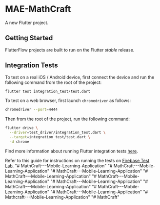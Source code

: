 # MAE-MathCraft

A new Flutter project.

## Getting Started

FlutterFlow projects are built to run on the Flutter _stable_ release.

## Integration Tests

To test on a real iOS / Android device, first connect the device and run the following command from the root of the project:

```bash
flutter test integration_test/test.dart
```

To test on a web browser, first launch `chromedriver` as follows:
```bash
chromedriver --port=4444
```

Then from the root of the project, run the following command:
```bash
flutter drive \
  --driver=test_driver/integration_test.dart \
  --target=integration_test/test.dart \
  -d chrome
```

Find more information about running Flutter integration tests [here](https://docs.flutter.dev/cookbook/testing/integration/introduction#5-run-the-integration-test).

Refer to this guide for instructions on running the tests on [Firebase Test Lab](https://github.com/flutter/flutter/tree/main/packages/integration_test#firebase-test-lab).
"# MathCraft---Mobile-Learning-Application" 
"# MathCraft---Mobile-Learning-Application" 
"# MathCraft---Mobile-Learning-Application" 
"# MathCraft---Mobile-Learning-Application" 
"# MathCraft---Mobile-Learning-Application" 
"# MathCraft---Mobile-Learning-Application" 
"# MathCraft---Mobile-Learning-Application" 
"# MathCraft---Mobile-Learning-Application" 
"# MathCraft---Mobile-Learning-Application" 
"# Mathcraft---Mobile-Learning-Application" 
"# MathCraft" 
